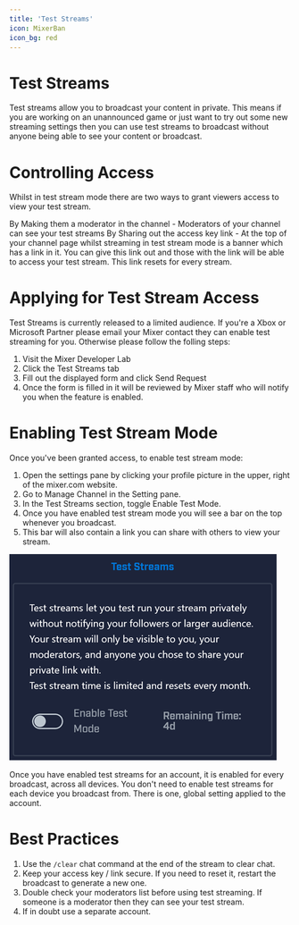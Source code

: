 ```yaml
---
title: 'Test Streams'
icon: MixerBan
icon_bg: red
---
```


# Test Streams
Test streams allow you to broadcast your content in private. This means if you are working on an unannounced game or just want to try out some new streaming settings then you can use test streams to broadcast without anyone being able to see your content or broadcast.

# Controlling Access
Whilst in test stream mode there are two ways to grant viewers access to view your test stream.

By Making them a moderator in the channel - Moderators of your channel can see your test streams
By Sharing out the access key link - At the top of your channel page whilst streaming in test stream mode is a banner which has a link in it. You can give this link out and those with the link will be able to access your test stream. This link resets for every stream.

# Applying for Test Stream Access
Test Streams is currently released to a limited audience. If you're a Xbox or Microsoft Partner please email your Mixer contact they can enable test streaming for you. Otherwise please follow the folling steps:
1. Visit the Mixer Developer Lab
1. Click the Test Streams tab
1. Fill out the displayed form and click Send Request
1. Once the form is filled in it will be reviewed by Mixer staff who will notify you when the feature is enabled.

# Enabling Test Stream Mode
Once you've been granted access, to enable test stream mode:
1. Open the settings pane by clicking your profile picture in the upper, right of the mixer.com website.
1. Go to Manage Channel in the Setting pane.
1. In the Test Streams section, toggle Enable Test Mode.
1. Once you have enabled test stream mode you will see a bar on the top whenever you broadcast.
1. This bar will also contain a link you can share with others to view your stream.

![](enable.png)

Once you have enabled test streams for an account, it is enabled for every broadcast, across all devices. You don't need to enable test streams for each device you broadcast from. There is one, global setting applied to the account.


# Best Practices
1. Use the `/clear` chat command at the end of the stream to clear chat.
2. Keep your access key / link secure. If you need to reset it, restart the broadcast to generate a new one.
3. Double check your moderators list before using test streaming. If someone is a moderator then they can see your test stream.
4. If in doubt use a separate account.

